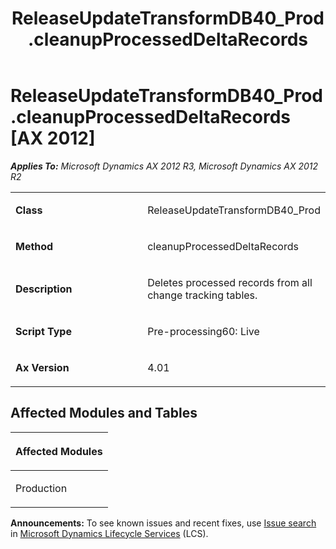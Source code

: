 ﻿---
title: ReleaseUpdateTransformDB40_Prod.cleanupProcessedDeltaRecords
TOCTitle: ReleaseUpdateTransformDB40_Prod.cleanupProcessedDeltaRecords
ms:assetid: 692fa872-f94a-9bf5-07b0-40b129850afc
ms:mtpsurl: https://msdn.microsoft.com/en-us/library/JJ685622(v=AX.60)
ms:contentKeyID: 49708823
ms.date: 05/18/2015
mtps_version: v=AX.60
---

# ReleaseUpdateTransformDB40\_Prod.cleanupProcessedDeltaRecords [AX 2012]


_**Applies To:** Microsoft Dynamics AX 2012 R3, Microsoft Dynamics AX 2012 R2_

<table>
<colgroup>
<col style="width: 50%" />
<col style="width: 50%" />
</colgroup>
<tbody>
<tr class="odd">
<td><p><strong>Class</strong></p></td>
<td><p>ReleaseUpdateTransformDB40_Prod</p></td>
</tr>
<tr class="even">
<td><p><strong>Method</strong></p></td>
<td><p>cleanupProcessedDeltaRecords</p></td>
</tr>
<tr class="odd">
<td><p><strong>Description</strong></p></td>
<td><p>Deletes processed records from all change tracking tables.</p></td>
</tr>
<tr class="even">
<td><p><strong>Script Type</strong></p></td>
<td><p>Pre-processing60: Live</p></td>
</tr>
<tr class="odd">
<td><p><strong>Ax Version</strong></p></td>
<td><p>4.01</p></td>
</tr>
</tbody>
</table>


## Affected Modules and Tables

<table>
<colgroup>
<col style="width: 100%" />
</colgroup>
<thead>
<tr class="header">
<th><p>Affected Modules</p></th>
</tr>
</thead>
<tbody>
<tr class="odd">
<td><p>Production</p></td>
</tr>
</tbody>
</table>

  
**Announcements:** To see known issues and recent fixes, use [Issue search](http://go.microsoft.com/fwlink/?linkid=389258) in [Microsoft Dynamics Lifecycle Services](http://go.microsoft.com/fwlink/?linkid=306505) (LCS).

